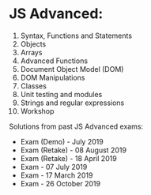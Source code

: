 # JS Advanced:

01. Syntax, Functions and Statements
02. Objects
03. Arrays
04. Advanced Functions
05. Document Object Model (DOM)
06. DOM Manipulations
07. Classes
08. Unit testing and modules
09. Strings and regular expressions
10. Workshop

Solutions from past JS Advanced exams:
 - Exam (Demo) - July 2019
 - Exam (Retake) - 08 August 2019
 - Exam (Retake) - 18 April 2019
 - Exam - 07 July 2019
 - Exam - 17 March 2019
 - Exam - 26 October 2019